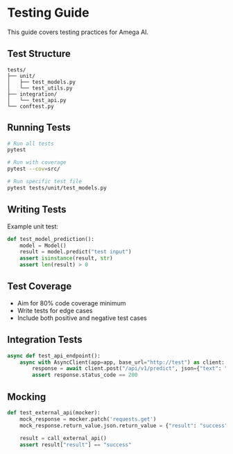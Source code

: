 # Testing Guide

This guide covers testing practices for Amega AI.

## Test Structure

```
tests/
├── unit/
│   ├── test_models.py
│   └── test_utils.py
├── integration/
│   └── test_api.py
└── conftest.py
```

## Running Tests

```bash
# Run all tests
pytest

# Run with coverage
pytest --cov=src/

# Run specific test file
pytest tests/unit/test_models.py
```

## Writing Tests

Example unit test:
```python
def test_model_prediction():
    model = Model()
    result = model.predict("test input")
    assert isinstance(result, str)
    assert len(result) > 0
```

## Test Coverage

- Aim for 80% code coverage minimum
- Write tests for edge cases
- Include both positive and negative test cases

## Integration Tests

```python
async def test_api_endpoint():
    async with AsyncClient(app=app, base_url="http://test") as client:
        response = await client.post("/api/v1/predict", json={"text": "test"})
        assert response.status_code == 200
```

## Mocking

```python
def test_external_api(mocker):
    mock_response = mocker.patch('requests.get')
    mock_response.return_value.json.return_value = {"result": "success"}
    
    result = call_external_api()
    assert result["result"] == "success"
``` 